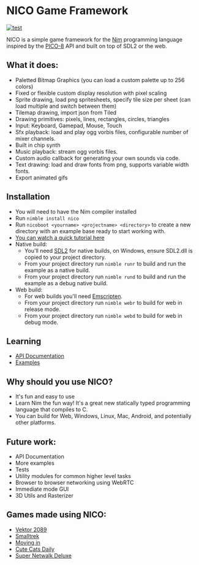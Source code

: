 # NICO Game Framework
[![test](https://github.com/ftsf/nico/workflows/test/badge.svg)](https://github.com/ftsf/nico/actions)

NICO is a simple game framework for the [Nim](http://nim-lang.org/) programming language inspired by the [PICO-8](http://www.lexaloffle.com/) API and built on top of SDL2 or the web.

## What it does:
 * Paletted Bitmap Graphics (you can load a custom palette up to 256 colors)
 * Fixed or flexible custom display resolution with pixel scaling
 * Sprite drawing, load png spritesheets, specify tile size per sheet (can load multiple and switch between them)
 * Tilemap drawing, import json from Tiled
 * Drawing primitives: pixels, lines, rectangles, circles, triangles
 * Input: Keyboard, Gamepad, Mouse, Touch
 * Sfx playback: load and play ogg vorbis files, configurable number of mixer channels.
 * Built in chip synth
 * Music playback: stream ogg vorbis files.
 * Custom audio callback for generating your own sounds via code.
 * Text drawing: load and draw fonts from png, supports variable width fonts.
 * Export animated gifs

## Installation
 * You will need to have the Nim compiler installed
 * Run ```nimble install nico```
 * Run ```nicoboot <yourname> <projectname> <directory>``` to create a new directory with an example base ready to start working with.
 * [You can watch a quick tutorial here](https://www.youtube.com/watch?v=czLI5XJFxYA&list=PLxLdEZg8DRwTIEzUpfaIcBqhsj09mLWHx&index=3)
 * Native build:
   * You'll need [SDL2](https://www.libsdl.org/download-2.0.php) for native builds, on Windows, ensure SDL2.dll is copied to your project directory.
   * From your project directory run ```nimble runr``` to build and run the example as a native build.
   * From your project directory run ```nimble rund``` to build and run the example as a debug native build.
 * Web build:
   * For web builds you'll need [Emscripten](https://emscripten.org/docs/getting_started/downloads.html).
   * From your project directory run ```nimble webr``` to build for web in release mode.
   * From your project directory run ```nimble webd``` to build for web in debug mode.

## Learning
 * [API Documentation](API.md)
 * [Examples](examples/)

## Why should you use NICO?
 * It's fun and easy to use
 * Learn Nim the fun way! It's a great new statically typed programming language that compiles to C.
 * You can build for Web, Windows, Linux, Mac, Android, and potentially other platforms.

## Future work:
 * API Documentation
 * More examples
 * Tests
 * Utility modules for common higher level tasks
  * Browser to browser networking using WebRTC
  * Immediate mode GUI
  * 3D Utils and Rasterizer

## Games made using NICO:
 * [Vektor 2089](https://impbox.itch.io/vektor2089)
 * [Smalltrek](https://impbox.itch.io/smalltrek)
 * [Moving in](https://impbox.itch.io/moving-in)
 * [Cute Cats Daily](https://impbox.itch.io/cute-cats-daily)
 * [Super Netwalk Deluxe](https://impbox.itch.io/super-netwalk-deluxe)
